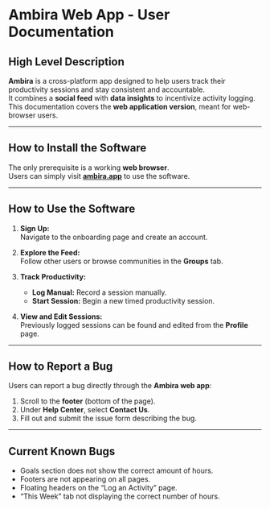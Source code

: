 # Ambira Web App - User Documentation

## High Level Description

**Ambira** is a cross-platform app designed to help users track their productivity sessions and stay consistent and accountable.  
It combines a **social feed** with **data insights** to incentivize activity logging.  
This documentation covers the **web application version**, meant for web-browser users.

---

## How to Install the Software

The only prerequisite is a working **web browser**.  
Users can simply visit [**ambira.app**](https://www.ambira.app) to use the software.

---

## How to Use the Software

1. **Sign Up:**  
   Navigate to the onboarding page and create an account.

2. **Explore the Feed:**  
   Follow other users or browse communities in the **Groups** tab.

3. **Track Productivity:**
   - **Log Manual:** Record a session manually.
   - **Start Session:** Begin a new timed productivity session.

4. **View and Edit Sessions:**  
   Previously logged sessions can be found and edited from the **Profile** page.

---

## How to Report a Bug

Users can report a bug directly through the **Ambira web app**:

1. Scroll to the **footer** (bottom of the page).
2. Under **Help Center**, select **Contact Us**.
3. Fill out and submit the issue form describing the bug.

---

## Current Known Bugs

- Goals section does not show the correct amount of hours.
- Footers are not appearing on all pages.
- Floating headers on the “Log an Activity” page.
- “This Week” tab not displaying the correct number of hours.
